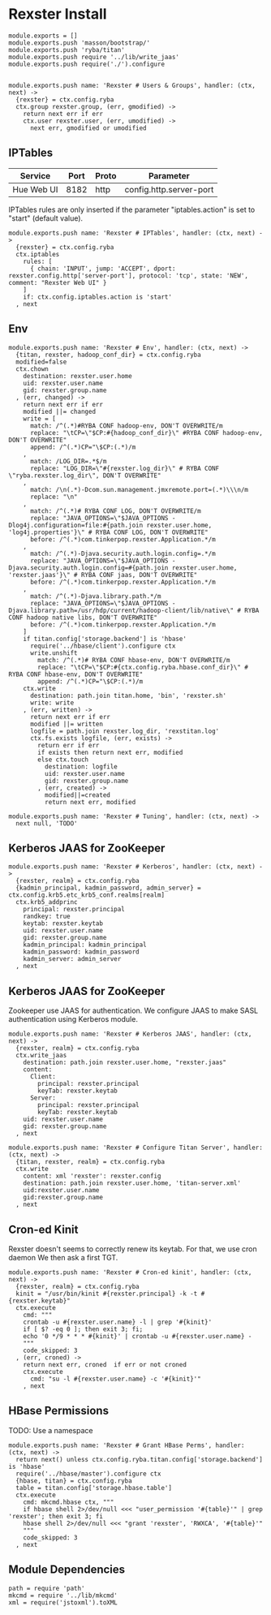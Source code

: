 
# Rexster Install

    module.exports = []
    module.exports.push 'masson/bootstrap/'
    module.exports.push 'ryba/titan'
    module.exports.push require '../lib/write_jaas'
    module.exports.push require('./').configure


    module.exports.push name: 'Rexster # Users & Groups', handler: (ctx, next) ->
      {rexster} = ctx.config.ryba
      ctx.group rexster.group, (err, gmodified) ->
        return next err if err
        ctx.user rexster.user, (err, umodified) ->
          next err, gmodified or umodified


## IPTables

| Service    | Port  | Proto | Parameter                  |
|------------|-------|-------|----------------------------|
| Hue Web UI | 8182  | http  | config.http.server-port    |

IPTables rules are only inserted if the parameter "iptables.action" is set to
"start" (default value).

    module.exports.push name: 'Rexster # IPTables', handler: (ctx, next) ->
      {rexster} = ctx.config.ryba
      ctx.iptables
        rules: [
          { chain: 'INPUT', jump: 'ACCEPT', dport: rexster.config.http['server-port'], protocol: 'tcp', state: 'NEW', comment: "Rexster Web UI" }
        ]
        if: ctx.config.iptables.action is 'start'
      , next

## Env

    module.exports.push name: 'Rexster # Env', handler: (ctx, next) ->
      {titan, rexster, hadoop_conf_dir} = ctx.config.ryba
      modified=false
      ctx.chown
        destination: rexster.user.home
        uid: rexster.user.name
        gid: rexster.group.name
      , (err, changed) ->
        return next err if err
        modified ||= changed
        write = [
          match: /^(.*)#RYBA CONF hadoop-env, DON'T OVERWRITE/m
          replace: "\tCP=\"$CP:#{hadoop_conf_dir}\" #RYBA CONF hadoop-env, DON'T OVERWRITE"
          append: /^(.*)CP="\$CP:(.*)/m
        ,
          match: /LOG_DIR=.*$/m
          replace: "LOG_DIR=\"#{rexster.log_dir}\" # RYBA CONF \"ryba.rexster.log_dir\", DON'T OVERWRITE"
        ,
          match: /\n(.*)-Dcom.sun.management.jmxremote.port=(.*)\\\n/m
          replace: "\n"
        ,
          match: /^(.*)# RYBA CONF LOG, DON'T OVERWRITE/m
          replace: "JAVA_OPTIONS=\"$JAVA_OPTIONS -Dlog4j.configuration=file:#{path.join rexster.user.home, 'log4j.properties'}\" # RYBA CONF LOG, DON'T OVERWRITE"
          before: /^(.*)com.tinkerpop.rexster.Application.*/m
        ,
          match: /^(.*)-Djava.security.auth.login.config=.*/m
          replace: "JAVA_OPTIONS=\"$JAVA_OPTIONS -Djava.security.auth.login.config=#{path.join rexster.user.home, 'rexster.jaas'}\" # RYBA CONF jaas, DON'T OVERWRITE"
          before: /^(.*)com.tinkerpop.rexster.Application.*/m
        ,
          match: /^(.*)-Djava.library.path.*/m
          replace: "JAVA_OPTIONS=\"$JAVA_OPTIONS -Djava.library.path=/usr/hdp/current/hadoop-client/lib/native\" # RYBA CONF hadoop native libs, DON'T OVERWRITE"
          before: /^(.*)com.tinkerpop.rexster.Application.*/m
        ]
        if titan.config['storage.backend'] is 'hbase'
          require('../hbase/client').configure ctx
          write.unshift
            match: /^(.*)# RYBA CONF hbase-env, DON'T OVERWRITE/m
            replace: "\tCP=\"$CP:#{ctx.config.ryba.hbase.conf_dir}\" # RYBA CONF hbase-env, DON'T OVERWRITE"
            append: /^(.*)CP="\$CP:(.*)/m
        ctx.write
          destination: path.join titan.home, 'bin', 'rexster.sh'
          write: write
        , (err, written) ->
          return next err if err
          modified ||= written
          logfile = path.join rexster.log_dir, 'rexstitan.log'
          ctx.fs.exists logfile, (err, exists) ->
            return err if err
            if exists then return next err, modified
            else ctx.touch
              destination: logfile
              uid: rexster.user.name
              gid: rexster.group.name
            , (err, created) ->
              modified||=created
              return next err, modified

    module.exports.push name: 'Rexster # Tuning', handler: (ctx, next) ->
      next null, 'TODO'

## Kerberos JAAS for ZooKeeper

    module.exports.push name: 'Rexster # Kerberos', handler: (ctx, next) ->
      {rexster, realm} = ctx.config.ryba
      {kadmin_principal, kadmin_password, admin_server} = ctx.config.krb5.etc_krb5_conf.realms[realm]
      ctx.krb5_addprinc
        principal: rexster.principal
        randkey: true
        keytab: rexster.keytab
        uid: rexster.user.name
        gid: rexster.group.name
        kadmin_principal: kadmin_principal
        kadmin_password: kadmin_password
        kadmin_server: admin_server
      , next

## Kerberos JAAS for ZooKeeper

Zookeeper use JAAS for authentication. We configure JAAS to make SASL authentication using Kerberos module.

    module.exports.push name: 'Rexster # Kerberos JAAS', handler: (ctx, next) ->
      {rexster, realm} = ctx.config.ryba
      ctx.write_jaas
        destination: path.join rexster.user.home, "rexster.jaas"
        content:
          Client:
            principal: rexster.principal
            keyTab: rexster.keytab
          Server:
            principal: rexster.principal
            keyTab: rexster.keytab
        uid: rexster.user.name
        gid: rexster.group.name
      , next

    module.exports.push name: 'Rexster # Configure Titan Server', handler: (ctx, next) ->
      {titan, rexster, realm} = ctx.config.ryba
      ctx.write
        content: xml 'rexster': rexster.config
        destination: path.join rexster.user.home, 'titan-server.xml'
        uid:rexster.user.name
        gid:rexster.group.name
      , next

## Cron-ed Kinit

Rexster doesn't seems to correctly renew its keytab. For that, we use cron daemon
We then ask a first TGT.

    module.exports.push name: 'Rexster # Cron-ed kinit', handler: (ctx, next) ->
      {rexster, realm} = ctx.config.ryba
      kinit = "/usr/bin/kinit #{rexster.principal} -k -t #{rexster.keytab}"
      ctx.execute
        cmd: """
        crontab -u #{rexster.user.name} -l | grep '#{kinit}'
        if [ $? -eq 0 ]; then exit 3; fi;
        echo '0 */9 * * * #{kinit}' | crontab -u #{rexster.user.name} -
        """
        code_skipped: 3
      , (err, croned) ->
        return next err, croned  if err or not croned
        ctx.execute
          cmd: "su -l #{rexster.user.name} -c '#{kinit}'"
        , next

## HBase Permissions

TODO: Use a namespace

    module.exports.push name: 'Rexster # Grant HBase Perms', handler: (ctx, next) ->
      return next() unless ctx.config.ryba.titan.config['storage.backend'] is 'hbase'
      require('../hbase/master').configure ctx
      {hbase, titan} = ctx.config.ryba
      table = titan.config['storage.hbase.table']
      ctx.execute
        cmd: mkcmd.hbase ctx, """
        if hbase shell 2>/dev/null <<< "user_permission '#{table}'" | grep 'rexster'; then exit 3; fi
        hbase shell 2>/dev/null <<< "grant 'rexster', 'RWXCA', '#{table}'"
        """
        code_skipped: 3
      , next

## Module Dependencies

    path = require 'path'
    mkcmd = require '../lib/mkcmd'
    xml = require('jstoxml').toXML
